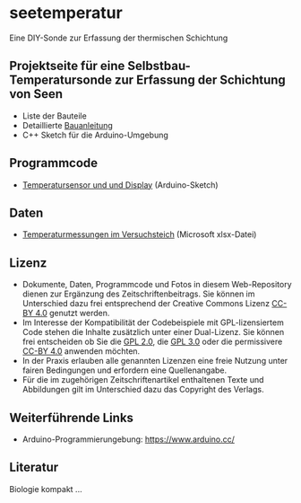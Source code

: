 # seetemperatur
 Eine DIY-Sonde zur Erfassung der thermischen Schichtung

## Projektseite für eine Selbstbau-Temperatursonde zur Erfassung der Schichtung von Seen

* Liste der Bauteile
* Detaillierte [Bauanleitung](https://tpetzoldt.github.io/seetemperatur/bauanleitung.html)
* C++ Sketch für die Arduino-Umgebung

## Programmcode

* [Temperatursensor und und Display](code/t-sensor-display/) (Arduino-Sketch)

## Daten

* [Temperaturmessungen im Versuchsteich](data/versuchsteich-jun2023-10min.xlsx) (Microsoft xlsx-Datei)

## Lizenz

* Dokumente, Daten, Programmcode und Fotos in diesem Web-Repository dienen zur Ergänzung des Zeitschriftenbeitrags. Sie können im Unterschied dazu frei entsprechend der Creative Commons Lizenz [CC-BY 4.0](https://creativecommons.org/licenses/by/4.0/deed.de) genutzt werden.
* Im Interesse der Kompatibilität der Codebeispiele mit GPL-lizensiertem Code stehen die Inhalte zusätzlich unter einer Dual-Lizenz. 
  Sie können frei entscheiden ob Sie die [GPL 2.0](https://www.gnu.de/documents/gpl-2.0.de.html), die [GPL 3.0](https://www.gnu.de/documents/gpl-3.0.de.html) oder die permissivere [CC-BY 4.0](https://creativecommons.org/licenses/by/4.0/deed.de) anwenden möchten.
* In der Praxis erlauben alle genannten Lizenzen eine freie Nutzung unter fairen Bedingungen und erfordern eine Quellenangabe.
* Für die im zugehörigen Zeitschriftenartikel enthaltenen Texte und Abbildungen gilt im Unterschied dazu das Copyright des Verlags.

## Weiterführende Links

* Arduino-Programmierungebung: https://www.arduino.cc/

## Literatur

Biologie kompakt ...
